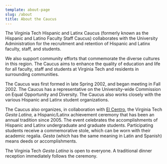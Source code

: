 ```yaml
---
template: about-page
slug: /about
title: About the Caucus
---
```


The Virginia Tech Hispanic and Latinx Caucus (formerly known as the Hispanic and Latino Faculty Staff Caucus) collaborates with the University Administration for the recruitment and retention of Hispanic and Latinx faculty, staff, and students.

We also support community efforts that commemorate the diverse cultures in this region. The Caucus aims to enhance the quality of education and life for all faculty, staff and students at Virginia Tech and residents in surrounding communities.

The Caucus was first formed in late Spring 2002, and began meeting in Fall 2002. The Caucus has a representative on the University-wide Commission on Equal Opportunity and Diversity. The Caucus also works closely with the various Hispanic and Latinx student organizations.

The Caucus also organizes, in collaboration with [El Centro](https://ccc.vt.edu/advocacy/Cultural_Community_Centers/hispanic-latino-cultural-center.html), the Virginia Tech *Gesta Latina*, a Hispanic/Latinx achievement ceremony that has been an annual tradition since 2005. The event celebrates the accomplishments of Hispanic and Latinx undergraduate and graduate students. Participating students receive a commemorative stole, which can be worn with their academic regalia. *Gesta* (which has the same meaning in Latin and Spanish) means deeds or accomplishments.

The Virginia Tech *Gesta Latina* is open to everyone. A traditional dinner reception immediately follows the ceremony.
